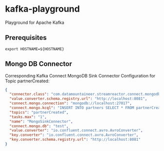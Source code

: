 # kafka-playground
Playground for Apache Kafka

## Prerequisites
```
export HOSTNAME=${HOSTNAME}
```

## Mongo DB Connector
Corresponding Kafka Connect MongoDB Sink Connector Configuration for Topic partnerCreated:
```json
{
  "connector.class": "com.datamountaineer.streamreactor.connect.mongodb.sink.MongoSinkConnector",
  "value.converter.schema.registry.url": "http://localhost:8081",
  "connect.mongo.connection": "mongodb://localhost:27017",
  "connect.mongo.kcql": "INSERT INTO partners SELECT * FROM partnerCreated",
  "topics": "partnerCreated",
  "tasks.max": "1",
  "name": "MongoSinkConnector",
  "connect.mongo.db": "test",
  "value.converter": "io.confluent.connect.avro.AvroConverter",
  "key.converter": "io.confluent.connect.avro.AvroConverter",
  "key.converter.schema.registry.url": "http://localhost:8081"
}
```
